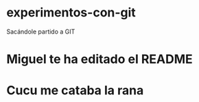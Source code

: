 # experimentos-con-git
Sacándole partido a GIT


# Miguel te ha editado el README
# Cucu me cataba la rana
